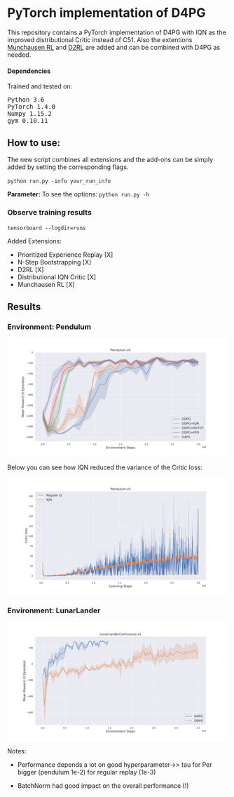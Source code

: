 # PyTorch implementation of  D4PG 

This repository contains a PyTorch implementation of D4PG with IQN as the improved distributional Critic instead of C51. Also the extentions [Munchausen RL](https://arxiv.org/abs/2007.14430) and [D2RL](https://paperswithcode.com/paper/d2rl-deep-dense-architectures-in-1) are added and can be combined with D4PG as needed. 
  

#### Dependencies
Trained and tested on:
<pre>
Python 3.6
PyTorch 1.4.0  
Numpy 1.15.2 
gym 0.10.11 
</pre>

## How to use:
The new script combines all extensions and the add-ons can be simply added by setting the corresponding flags.

`python run.py -info your_run_info`

**Parameter:**
To see the options:
`python run.py -h`


### Observe training results
  `tensorboard --logdir=runs`


Added Extensions:

- Prioritized Experience Replay [X]
- N-Step Bootstrapping [X]
- D2RL [X]
- Distributional IQN Critic [X]
- Munchausen RL [X]


## Results 
### Environment: Pendulum

![Pendulum](imgs/D4PG_Improvements.png)

Below you can see how IQN reduced the variance of the Critic loss:

![CriticLoss](imgs/QvsIQN.png)


### Environment: LunarLander
![LunarLander](imgs/D4PG_LunarLanderContinuous.png)

Notes:

- Performance depends a lot on good hyperparameter->> tau for Per bigger (pendulum 1e-2) for regular replay (1e-3)

- BatchNorm had good impact on the overall performance (!)
